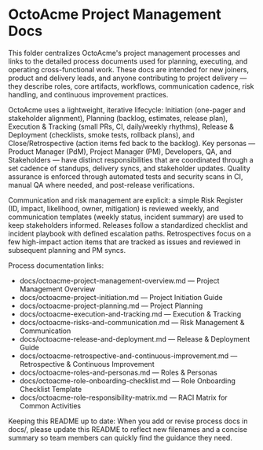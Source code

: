 # OctoAcme Project Management Docs

This folder centralizes OctoAcme's project management processes and links to the detailed process documents used for planning, executing, and operating cross-functional work. These docs are intended for new joiners, product and delivery leads, and anyone contributing to project delivery — they describe roles, core artifacts, workflows, communication cadence, risk handling, and continuous improvement practices.

OctoAcme uses a lightweight, iterative lifecycle: Initiation (one-pager and stakeholder alignment), Planning (backlog, estimates, release plan), Execution & Tracking (small PRs, CI, daily/weekly rhythms), Release & Deployment (checklists, smoke tests, rollback plans), and Close/Retrospective (action items fed back to the backlog). Key personas — Product Manager (PdM), Project Manager (PM), Developers, QA, and Stakeholders — have distinct responsibilities that are coordinated through a set cadence of standups, delivery syncs, and stakeholder updates. Quality assurance is enforced through automated tests and security scans in CI, manual QA where needed, and post-release verifications.

Communication and risk management are explicit: a simple Risk Register (ID, impact, likelihood, owner, mitigation) is reviewed weekly, and communication templates (weekly status, incident summary) are used to keep stakeholders informed. Releases follow a standardized checklist and incident playbook with defined escalation paths. Retrospectives focus on a few high-impact action items that are tracked as issues and reviewed in subsequent planning and PM syncs.

Process documentation links:
- docs/octoacme-project-management-overview.md — Project Management Overview
- docs/octoacme-project-initiation.md — Project Initiation Guide
- docs/octoacme-project-planning.md — Project Planning
- docs/octoacme-execution-and-tracking.md — Execution & Tracking
- docs/octoacme-risks-and-communication.md — Risk Management & Communication
- docs/octoacme-release-and-deployment.md — Release & Deployment Guide
- docs/octoacme-retrospective-and-continuous-improvement.md — Retrospective & Continuous Improvement
- docs/octoacme-roles-and-personas.md — Roles & Personas
- docs/octoacme-role-onboarding-checklist.md — Role Onboarding Checklist Template
- docs/octoacme-role-responsibility-matrix.md — RACI Matrix for Common Activities

Keeping this README up to date: When you add or revise process docs in docs/, please update this README to reflect new filenames and a concise summary so team members can quickly find the guidance they need.
